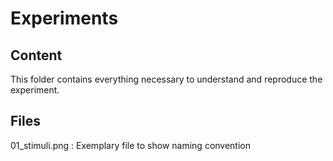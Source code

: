 # Experiments
## Content
This folder contains everything necessary to understand and reproduce the experiment.

## Files
01_stimuli.png      : Exemplary file to show naming convention
